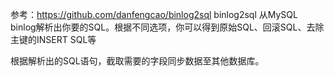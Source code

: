 参考：https://github.com/danfengcao/binlog2sql
binlog2sql
从MySQL binlog解析出你要的SQL。根据不同选项，你可以得到原始SQL、回滚SQL、去除主键的INSERT SQL等



根据解析出的SQL语句，截取需要的字段同步数据至其他数据库。
